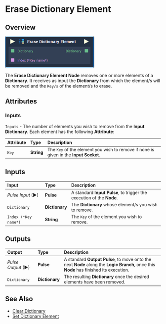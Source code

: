 # Erase Dictionary Element

## Overview

![The Erase Dictionary Element Node.](../../.gitbook/assets/erase-dictionary-element.png)

The **Erase Dictionary Element Node** removes one or more elements of a **Dictionary**. It receives as input the **Dictionary** from which the element/s will be removed and the `Key/s` of the element/s to erase.

## Attributes

### Inputs

`Inputs` - The number of elements you wish to remove from the **Input** **Dictionary**. Each element has the following **Attribute**:

| Attribute | Type | Description |
| :--- | :--- | :--- |
| `Key` | **String** | The `Key` of the element you wish to remove if none is given in the **Input** **Socket**. |

## Inputs

| Input | Type | Description |
| :--- | :--- | :--- |
| _Pulse Input_ \(►\) | **Pulse** | A standard **Input Pulse**, to trigger the execution of the **Node**. |
| `Dictionary` | **Dictionary** | The **Dictionary** whose element/s you wish to remove. |
| `Index (*Key name*)` | **String** | The `Key` of the element you wish to remove. |

## Outputs

| Output | Type | Description |
| :--- | :--- | :--- |
| _Pulse Output_ \(►\) | **Pulse** | A standard **Output Pulse**, to move onto the next **Node** along the **Logic Branch**, once this **Node** has finished its execution. |
| `Dictionary` | **Dictionary** | The resulting **Dictionary** once the desired elements have been removed. |

## See Also

* [Clear Dictionary](clear-dictionary.md)
* [Set Dictionary Element](https://github.com/cgi-studio-gmbh/incari-doc/tree/bd56e8bb4fa3c5b8a68b3476725aa695dc07cdb5/toolbox/dictionary/set-dictionary-element.md) 

